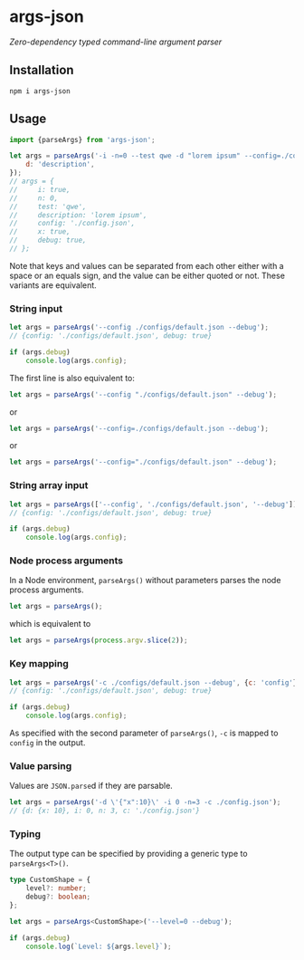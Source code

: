 # args-json

*Zero-dependency typed command-line argument parser*

## Installation

```
npm i args-json
```

## Usage

```js
import {parseArgs} from 'args-json';

let args = parseArgs('-i -n=0 --test qwe -d "lorem ipsum" --config=./config.json -x true --debug', {
    d: 'description',
});
// args = {
//     i: true,
//     n: 0,
//     test: 'qwe',
//     description: 'lorem ipsum',
//     config: './config.json',
//     x: true,
//     debug: true,
// };
```

Note that keys and values can be separated from each other either with a space or an equals sign, and the value can be either quoted or not. These variants are equivalent.

### String input

```js
let args = parseArgs('--config ./configs/default.json --debug');
// {config: './configs/default.json', debug: true}

if (args.debug)
    console.log(args.config);
```

The first line is also equivalent to:

```js
let args = parseArgs('--config "./configs/default.json" --debug');
```

or

```js
let args = parseArgs('--config=./configs/default.json --debug');
```

or

```js
let args = parseArgs('--config="./configs/default.json" --debug');
```

### String array input

```js
let args = parseArgs(['--config', './configs/default.json', '--debug']);
// {config: './configs/default.json', debug: true}

if (args.debug)
    console.log(args.config);
```

### Node process arguments

In a Node environment, `parseArgs()` without parameters parses the node process arguments.

```js
let args = parseArgs();
```

which is equivalent to

```js
let args = parseArgs(process.argv.slice(2));
```

### Key mapping

```js
let args = parseArgs('-c ./configs/default.json --debug', {c: 'config'});
// {config: './configs/default.json', debug: true}

if (args.debug)
    console.log(args.config);
```

As specified with the second parameter of `parseArgs()`, `-c` is mapped to `config` in the output.

### Value parsing

Values are `JSON.parse`d if they are parsable.

```js
let args = parseArgs('-d \'{"x":10}\' -i 0 -n=3 -c ./config.json');
// {d: {x: 10}, i: 0, n: 3, c: './config.json'}
```

### Typing

The output type can be specified by providing a generic type to `parseArgs<T>()`.

```ts
type CustomShape = {
    level?: number;
    debug?: boolean;
};

let args = parseArgs<CustomShape>('--level=0 --debug');

if (args.debug)
    console.log(`Level: ${args.level}`);
```
